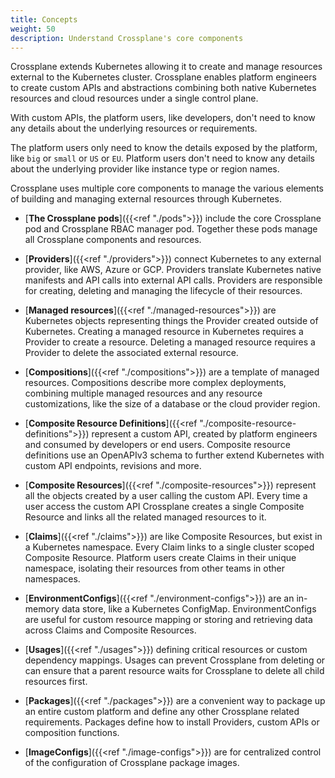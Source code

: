 ```yaml
---
title: Concepts
weight: 50
description: Understand Crossplane's core components
---
```


Crossplane extends Kubernetes allowing it to create and manage
resources external to the Kubernetes cluster. Crossplane enables platform 
engineers to create custom APIs and abstractions combining both native 
Kubernetes resources and cloud resources under a single control plane. 

With custom APIs, the platform users, like developers, don't need to know 
any details about the underlying resources or requirements. 

The platform users only need to know the details exposed by the platform, like
`big` or `small` or `US` or `EU`. Platform users don't need to know any details
about the underlying provider like instance type or region names. 

Crossplane uses multiple core components to manage the various elements of
building and managing external resources through Kubernetes. 

* [**The Crossplane pods**]({{<ref "./pods">}}) include the core Crossplane pod and
  Crossplane RBAC manager pod. Together these pods manage all Crossplane
  components and resources. 

* [**Providers**]({{<ref "./providers">}}) connect Kubernetes to any external
  provider, like AWS, Azure or GCP. Providers translate Kubernetes native
  manifests and API calls into external API calls. Providers are responsible for
  creating, deleting and managing the lifecycle of their resources.

* [**Managed resources**]({{<ref "./managed-resources">}}) are Kubernetes objects
  representing things the Provider created outside of Kubernetes. Creating a
  managed resource in Kubernetes requires a Provider to create a resource.
  Deleting a managed resource requires a Provider to delete the associated
  external resource.

* [**Compositions**]({{<ref "./compositions">}}) are a template of managed
  resources. Compositions describe more complex deployments, combining multiple
  managed resources and any resource customizations, like the size of a database
  or the cloud provider region.

* [**Composite Resource Definitions**]({{<ref "./composite-resource-definitions">}})
  represent a custom API, created by platform engineers and consumed by
  developers or end users. Composite resource definitions use an OpenAPIv3
  schema to further extend Kubernetes with custom API endpoints, revisions and
  more. 

* [**Composite Resources**]({{<ref "./composite-resources">}}) represent all the
  objects created by a user calling the custom API. Every time a user access the
  custom API Crossplane creates a single Composite Resource and links all
  the related managed resources to it. 

* [**Claims**]({{<ref "./claims">}}) are like Composite Resources, but exist
  in a Kubernetes namespace. Every Claim links to a single cluster scoped
  Composite Resource. Platform users create Claims in their unique namespace,
  isolating their resources from other teams in other namespaces. 

* [**EnvironmentConfigs**]({{<ref "./environment-configs">}}) are an in-memory
  data store, like a Kubernetes ConfigMap. EnvironmentConfigs are useful for
  custom resource mapping or storing and retrieving data across Claims and
  Composite Resources. 

* [**Usages**]({{<ref "./usages">}}) defining critical resources or custom
  dependency mappings. Usages can prevent Crossplane from deleting or can
  ensure that a parent resource waits for Crossplane to delete all child 
  resources first. 

* [**Packages**]({{<ref "./packages">}}) are a convenient way to package up an
  entire custom platform and define any other Crossplane related requirements.
  Packages define how to install Providers, custom APIs or composition functions.

* [**ImageConfigs**]({{<ref "./image-configs">}}) are for centralized control
  of the configuration of Crossplane package images.